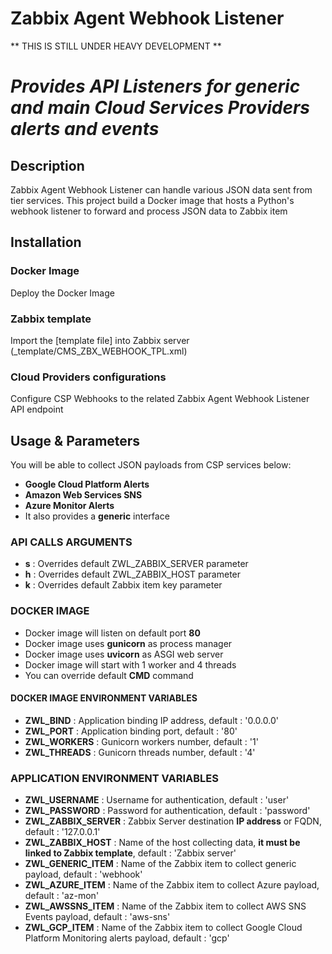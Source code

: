# Zabbix Agent Webhook Listener
** THIS IS STILL UNDER HEAVY DEVELOPMENT **

# *Provides API Listeners for generic and main Cloud Services Providers alerts and events*

## Description
Zabbix Agent Webhook Listener can handle various JSON data sent from tier services.
This project build a Docker image that hosts a Python's webhook listener to forward and process JSON data to Zabbix item

## Installation
### Docker Image
Deploy the Docker Image

### Zabbix template
Import the [template file] into Zabbix server (_template/CMS_ZBX_WEBHOOK_TPL.xml)


### Cloud Providers configurations
Configure CSP Webhooks to the related Zabbix Agent Webhook Listener API endpoint


## Usage & Parameters
You will be able to collect JSON payloads from CSP services below:

* **Google Cloud Platform Alerts**
* **Amazon Web Services SNS**
* **Azure Monitor Alerts**
* It also provides a **generic** interface

### API CALLS ARGUMENTS
* **s** : Overrides default ZWL_ZABBIX_SERVER parameter
* **h** : Overrides default ZWL_ZABBIX_HOST parameter
* **k** : Overrides default Zabbix item key parameter

### DOCKER IMAGE
* Docker image will listen on default port **80**
* Docker image uses **gunicorn** as process manager
* Docker image uses **uvicorn** as ASGI web server
* Docker image will start with 1 worker and 4 threads 
* You can override default **CMD** command

#### DOCKER IMAGE ENVIRONMENT VARIABLES
* **ZWL_BIND** : Application binding IP address, default : '0.0.0.0'
* **ZWL_PORT** : Application binding port, default : '80'
* **ZWL_WORKERS** : Gunicorn workers number, default : '1'
* **ZWL_THREADS** : Gunicorn threads number, default : '4'

### APPLICATION ENVIRONMENT VARIABLES
* **ZWL_USERNAME** : Username for authentication, default : 'user'
* **ZWL_PASSWORD** : Password for authentication, default : 'password'
* **ZWL_ZABBIX_SERVER** : Zabbix Server destination **IP address** or FQDN, default : '127.0.0.1'
* **ZWL_ZABBIX_HOST** : Name of the host collecting data, **it must be linked to Zabbix template**, default : 'Zabbix server'
* **ZWL_GENERIC_ITEM** : Name of the Zabbix item to collect generic payload, default : 'webhook'
* **ZWL_AZURE_ITEM** : Name of the Zabbix item to collect Azure payload, default : 'az-mon'
* **ZWL_AWSSNS_ITEM** : Name of the Zabbix item to collect AWS SNS Events payload, default : 'aws-sns'
* **ZWL_GCP_ITEM** : Name of the Zabbix item to collect Google Cloud Platform Monitoring alerts payload, default : 'gcp'
